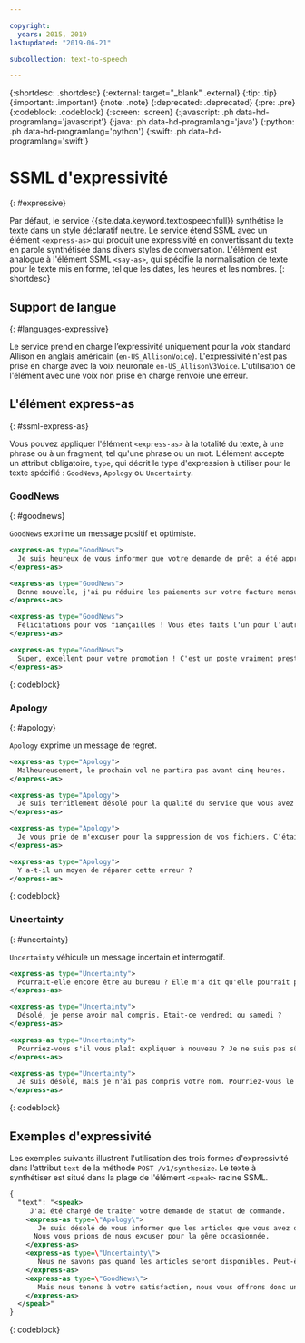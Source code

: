 ```yaml
---

copyright:
  years: 2015, 2019
lastupdated: "2019-06-21"

subcollection: text-to-speech

---
```


{:shortdesc: .shortdesc}
{:external: target="_blank" .external}
{:tip: .tip}
{:important: .important}
{:note: .note}
{:deprecated: .deprecated}
{:pre: .pre}
{:codeblock: .codeblock}
{:screen: .screen}
{:javascript: .ph data-hd-programlang='javascript'}
{:java: .ph data-hd-programlang='java'}
{:python: .ph data-hd-programlang='python'}
{:swift: .ph data-hd-programlang='swift'}

# SSML d'expressivité
{: #expressive}

Par défaut, le service {{site.data.keyword.texttospeechfull}} synthétise le texte dans un style déclaratif neutre. Le service étend SSML avec un élément `<express-as>` qui produit une expressivité en convertissant du texte en parole synthétisée dans divers styles de conversation. L'élément est analogue à l'élément SSML `<say-as>`, qui spécifie la normalisation de texte pour le texte mis en forme, tel que les dates, les heures et les nombres.
{: shortdesc}

## Support de langue
{: #languages-expressive}

Le service prend en charge l’expressivité uniquement pour la voix standard Allison en anglais américain (`en-US_AllisonVoice`). L'expressivité n'est pas prise en charge avec la voix neuronale `en-US_AllisonV3Voice`. L'utilisation de l'élément avec une voix non prise en charge renvoie une erreur.

## L'élément express-as
{: #ssml-express-as}

Vous pouvez appliquer l'élément `<express-as>` à la totalité du texte, à une phrase ou à un fragment, tel qu'une phrase ou un mot. L'élément accepte un attribut obligatoire, `type`, qui décrit le type d'expression à utiliser pour le texte spécifié : `GoodNews`, `Apology` ou `Uncertainty`.

### GoodNews
{: #goodnews}

`GoodNews` exprime un message positif et optimiste.

```xml
<express-as type="GoodNews">
  Je suis heureux de vous informer que votre demande de prêt a été approuvée.
</express-as>

<express-as type="GoodNews">
  Bonne nouvelle, j'ai pu réduire les paiements sur votre facture mensuelle !!
</express-as>

<express-as type="GoodNews">
  Félicitations pour vos fiançailles ! Vous êtes faits l'un pour l'autre !
</express-as>

<express-as type="GoodNews">
  Super, excellent pour votre promotion ! C'est un poste vraiment prestigieux !
</express-as>
```
{: codeblock}

### Apology
{: #apology}

`Apology` exprime un message de regret.

```xml
<express-as type="Apology">
  Malheureusement, le prochain vol ne partira pas avant cinq heures.
</express-as>

<express-as type="Apology">
  Je suis terriblement désolé pour la qualité du service que vous avez reçu.
</express-as>

<express-as type="Apology">
  Je vous prie de m'excuser pour la suppression de vos fichiers. C'était un accident.
</express-as>

<express-as type="Apology">
  Y a-t-il un moyen de réparer cette erreur ?
</express-as>
```
{: codeblock}

### Uncertainty
{: #uncertainty}

`Uncertainty` véhicule un message incertain et interrogatif.

```xml
<express-as type="Uncertainty">
  Pourrait-elle encore être au bureau ? Elle m'a dit qu'elle pourrait partir plus tôt.
</express-as>

<express-as type="Uncertainty">
  Désolé, je pense avoir mal compris. Etait-ce vendredi ou samedi ?
</express-as>

<express-as type="Uncertainty">
  Pourriez-vous s'il vous plaît expliquer à nouveau ? Je ne suis pas sûr de comprendre.
</express-as>

<express-as type="Uncertainty">
  Je suis désolé, mais je n'ai pas compris votre nom. Pourriez-vous le répéter s'il vous plaît ?
</express-as>
```
{: codeblock}

## Exemples d'expressivité

Les exemples suivants illustrent l'utilisation des trois formes d'expressivité dans l'attribut `text` de la méthode `POST /v1/synthesize`. Le texte à synthétiser est situé dans la plage de l'élément `<speak>` racine SSML.

```xml
{
  "text": "<speak>
     J'ai été chargé de traiter votre demande de statut de commande.
    <express-as type=\"Apology\">
       Je suis désolé de vous informer que les articles que vous avez demandés sont en rupture de stock.
      Nous vous prions de nous excuser pour la gêne occasionnée.
    </express-as>
    <express-as type=\"Uncertainty\">
       Nous ne savons pas quand les articles seront disponibles. Peut-être la semaine prochaine, mais nous n'en sommes pas sûrs pour le moment.
    </express-as>
    <express-as type=\"GoodNews\">
       Mais nous tenons à votre satisfaction, nous vous offrons donc une remise de 50 % sur votre commande !
    </express-as>
  </speak>"
}
```
{: codeblock}
